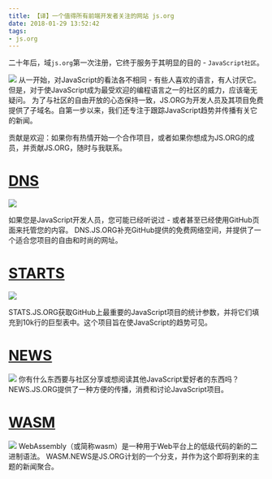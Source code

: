 ```yaml
---
title: 【译】一个值得所有前端开发者关注的网站 js.org
date: 2018-01-29 13:52:42
tags:
- js.org
---
```


二十年后，域`js.org`第一次注册，它终于服务于其明显的目的 -  `JavaScript社区`。

![](http://p3alsaatj.bkt.clouddn.com/20180129135455_TxBdIi_Screenshot.jpeg)
从一开始，对JavaScript的看法各不相同 - 有些人喜欢的语言，有人讨厌它。但是，对于使JavaScript成为最受欢迎的编程语言之一的社区的威力，应该毫无疑问。
为了与社区的自由开放的心态保持一致，JS.ORG为开发人员及其项目免费提供了子域名。自第一步以来，我们还专注于跟踪JavaScript趋势并传播有关它的新闻。

贡献是欢迎：如果你有热情开始一个合作项目，或者如果你想成为JS.ORG的成员，并贡献JS.ORG，随时与我联系。

# [DNS][2]
![](http://p3alsaatj.bkt.clouddn.com/20180129135515_h5QsOj_Screenshot.jpeg)

如果您是JavaScript开发人员，您可能已经听说过 - 或者甚至已经使用GitHub页面来托管您的内容。 DNS.JS.ORG补充GitHub提供的免费网络空间，并提供了一个适合您项目的自由和时尚的网址。

# [STARTS][4]
![](http://p3alsaatj.bkt.clouddn.com/20180129135544_ORLeC8_Screenshot.jpeg)

STATS.JS.ORG获取GitHub上最重要的JavaScript项目的统计参数，并将它们填充到10k行的巨型表中。这个项目旨在使JavaScript的趋势可见。

# [NEWS][6]

![](http://p3alsaatj.bkt.clouddn.com/20180129135603_cDBmou_Screenshot.jpeg)
你有什么东西要与社区分享或想阅读其他JavaScript爱好者的东西吗？ NEWS.JS.ORG提供了一种方便的传播，消费和讨论JavaScript项目。

# [WASM][8]
![](http://p3alsaatj.bkt.clouddn.com/20180129135624_uxXdKW_Screenshot.jpeg)
WebAssembly（或简称wasm）是一种用于Web平台上的低级代码的新的二进制语法。 WASM.NEWS是JS.ORG计划的一个分支，并作为这个即将到来的主题的新闻聚合。


  [1]: /img/bVJajG
  [2]: https://dns.js.org/
  [3]: /img/bVJamu
  [4]: https://stats.js.org/
  [5]: /img/bVJamx
  [6]: https://news.js.org/
  [7]: /img/bVJamz
  [8]: https://wasm.news/
  [9]: /img/bVJamE
